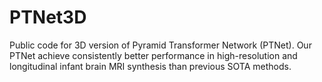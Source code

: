 # PTNet3D
Public code for 3D version of Pyramid Transformer Network (PTNet). Our PTNet achieve consistently better performance in high-resolution and longitudinal infant brain MRI synthesis than previous SOTA methods. 
